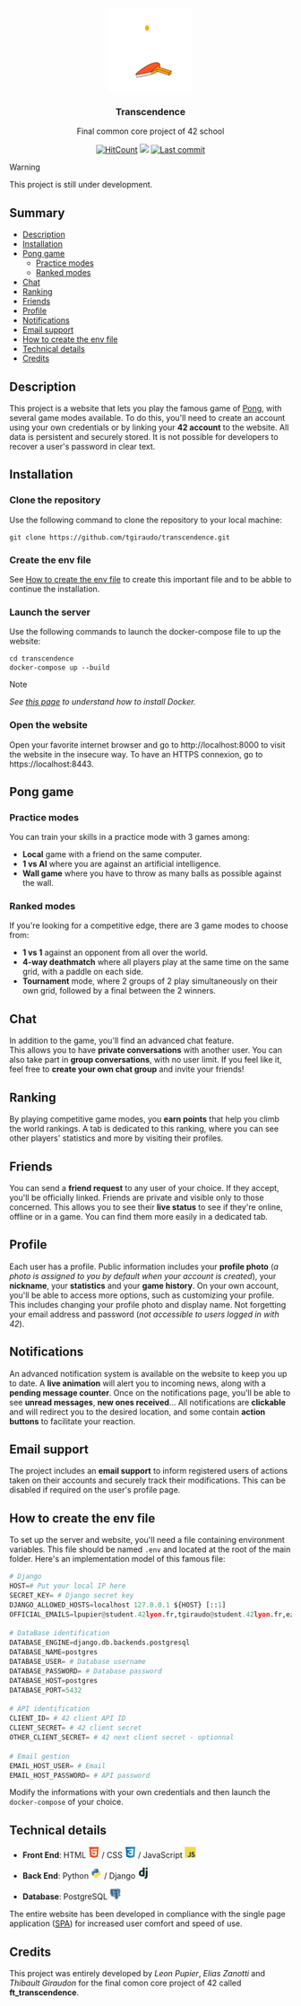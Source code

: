 <div align="center">
  <a href="https://github.com/LeonPupier/Mensible">
    <img src="django/static/main/img/loading.gif" alt="Logo" width="150" height="150">
  </a>
  <h3 align="center">Transcendence</h3>
  
  Final common core project of 42 school
  
  [![HitCount](https://img.shields.io/endpoint?url=https%3A%2F%2Fhits.dwyl.com%2FThib1708%2Ftranscendence.json%3Fcolor%3Dgreen)](https://github.com/Thib1708/transcendence/)
  ![](https://sloc.xyz/github/Thib1708/transcendence)
  [![Last commit](https://img.shields.io/github/last-commit/Thib1708/transcendence.svg)](https://github.com/Thib1708/transcendence/)
</div>

> [!WARNING]
> This project is still under development.

## Summary

- [Description](#description)
- [Installation](#installation)
- [Pong game](#pong-game)
	- [Practice modes](#practice-modes)
 	- [Ranked modes](#ranked-modes)
- [Chat](#chat)
- [Ranking](#ranking)
- [Friends](#friends)
- [Profile](#profile)
- [Notifications](#notifications)
- [Email support](#email-support)
- [How to create the env file](#how-to-create-the-env-file)
- [Technical details](#technical-details)
- [Credits](#credits)


## Description

This project is a website that lets you play the famous game of [Pong](https://en.wikipedia.org/wiki/Pong), with several game modes available.
To do this, you'll need to create an account using your own credentials or by linking your **42 account** to the website.
All data is persistent and securely stored. It is not possible for developers to recover a user's password in clear text.


## Installation

### Clone the repository
Use the following command to clone the repository to your local machine:
```shell
git clone https://github.com/tgiraudo/transcendence.git
```

### Create the env file
See [How to create the env file](#how-to-create-the-env-file) to create this important file and to be abble to continue the installation.

### Launch the server
Use the following commands to launch the docker-compose file to up the website:
```shell
cd transcendence
docker-compose up --build
```

> [!NOTE]
> *See [this page](https://docs.docker.com/desktop/) to understand how to install Docker.*

### Open the website
Open your favorite internet browser and go to http://localhost:8000 to visit the website in the insecure way. To have an HTTPS connexion, go to https://localhost:8443.


## Pong game

### Practice modes

You can train your skills in a practice mode with 3 games among:

- **Local** game with a friend on the same computer.
- **1 vs AI** where you are against an artificial intelligence.
- **Wall game** where you have to throw as many balls as possible against the wall.

### Ranked modes

If you're looking for a competitive edge, there are 3 game modes to choose from:

- **1 vs 1** against an opponent from all over the world.
- **4-way deathmatch** where all players play at the same time on the same grid, with a paddle on each side.
- **Tournament** mode, where 2 groups of 2 play simultaneously on their own grid, followed by a final between the 2 winners.


## Chat

In addition to the game, you'll find an advanced chat feature.
</br>
This allows you to have **private conversations** with another user. You can also take part in **group conversations**, with no user limit. If you feel like it, feel free to **create your own chat group** and invite your friends!


## Ranking

By playing competitive game modes, you **earn points** that help you climb the world rankings. A tab is dedicated to this ranking, where you can see other players' statistics and more by visiting their profiles.


## Friends

You can send a **friend request** to any user of your choice. If they accept, you'll be officially linked. Friends are private and visible only to those concerned. This allows you to see their **live status** to see if they're online, offline or in a game. You can find them more easily in a dedicated tab.


## Profile

Each user has a profile. Public information includes your **profile photo** (*a photo is assigned to you by default when your account is created*), your **nickname**, your **statistics** and your **game history**. On your own account, you'll be able to access more options, such as customizing your profile. This includes changing your profile photo and display name. Not forgetting your email address and password (*not accessible to users logged in with 42*).


## Notifications

An advanced notification system is available on the website to keep you up to date. A **live animation** will alert you to incoming news, along with a **pending message counter**. Once on the notifications page, you'll be able to see **unread messages**, **new ones received**... All notifications are **clickable** and will redirect you to the desired location, and some contain **action buttons** to facilitate your reaction.


## Email support

The project includes an **email support** to inform registered users of actions taken on their accounts and securely track their modifications. This can be disabled if required on the user's profile page.


## How to create the env file

To set up the server and website, you'll need a file containing environment variables. This file should be named `.env` and located at the root of the main folder. Here's an implementation model of this famous file:

```python
# Django
HOST=# Put your local IP here
SECRET_KEY= # Django secret key
DJANGO_ALLOWED_HOSTS=localhost 127.0.0.1 ${HOST} [::1]
OFFICIAL_EMAILS=lpupier@student.42lyon.fr,tgiraudo@student.42lyon.fr,ezanotti@student.42lyon.fr

# DataBase identification
DATABASE_ENGINE=django.db.backends.postgresql
DATABASE_NAME=postgres
DATABASE_USER= # Database username
DATABASE_PASSWORD= # Database password
DATABASE_HOST=postgres
DATABASE_PORT=5432

# API identification
CLIENT_ID= # 42 client API ID
CLIENT_SECRET= # 42 client secret
OTHER_CLIENT_SECRET= # 42 next client secret - optionnal

# Email gestion
EMAIL_HOST_USER= # Email
EMAIL_HOST_PASSWORD= # API password
```

Modify the informations with your own credentials and then launch the `docker-compose` of your choice.


## Technical details

- **Front End**: HTML <img height=20 src="https://github.com/devicons/devicon/blob/master/icons/html5/html5-original.svg"> / CSS <img height=20 src="https://github.com/devicons/devicon/blob/master/icons/css3/css3-original.svg"> / JavaScript <img height=20 src="https://github.com/devicons/devicon/blob/master/icons/javascript/javascript-original.svg">

- **Back End**: Python <img height=20 src="https://github.com/devicons/devicon/blob/master/icons/python/python-original.svg"> / Django <img height=20 src="https://github.com/devicons/devicon/blob/master/icons/django/django-plain.svg">

- **Database**: PostgreSQL <img height=20 src="https://github.com/devicons/devicon/blob/master/icons/postgresql/postgresql-original.svg">


The entire website has been developed in compliance with the single page application ([SPA](https://en.wikipedia.org/wiki/Single-page_application)) for increased user comfort and speed of use.


## Credits

This project was entirely developed by *Leon Pupier*, *Elias Zanotti* and *Thibault Giraudon* for the final comon core project of 42 called **ft_transcendence**.
